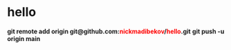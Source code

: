 # hello
**git remote add origin git@<span>github.</span>com:<span style="color: red;">nickmadibekov</span>/<span style="color: red;">hello</span>.git**
**git push -u origin main**
